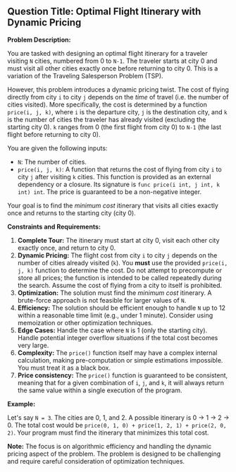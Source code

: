 ## Question Title: Optimal Flight Itinerary with Dynamic Pricing

**Problem Description:**

You are tasked with designing an optimal flight itinerary for a traveler visiting `N` cities, numbered from 0 to `N-1`. The traveler starts at city 0 and must visit all other cities exactly once before returning to city 0. This is a variation of the Traveling Salesperson Problem (TSP).

However, this problem introduces a dynamic pricing twist. The cost of flying directly from city `i` to city `j` depends on the *time* of travel (i.e. the number of cities visited). More specifically, the cost is determined by a function `price(i, j, k)`, where `i` is the departure city, `j` is the destination city, and `k` is the number of cities the traveler has already visited (excluding the starting city 0). `k` ranges from 0 (the first flight from city 0) to `N-1` (the last flight before returning to city 0).

You are given the following inputs:

*   `N`: The number of cities.
*   `price(i, j, k)`: A function that returns the cost of flying from city `i` to city `j` after visiting `k` cities.  This function is provided as an external dependency or a closure.  Its signature is `func price(i int, j int, k int) int`. The price is guaranteed to be a non-negative integer.

Your goal is to find the *minimum cost* itinerary that visits all cities exactly once and returns to the starting city (city 0).

**Constraints and Requirements:**

1.  **Complete Tour:** The itinerary must start at city 0, visit each other city exactly once, and return to city 0.
2.  **Dynamic Pricing:** The flight cost from city `i` to city `j` depends on the number of cities already visited (`k`).  You **must** use the provided `price(i, j, k)` function to determine the cost.  Do not attempt to precompute or store all prices; the function is intended to be called repeatedly during the search.  Assume the cost of flying from a city to itself is prohibited.
3.  **Optimization:** The solution must find the *minimum cost* itinerary.  A brute-force approach is not feasible for larger values of `N`.
4.  **Efficiency:**  The solution should be efficient enough to handle `N` up to 12 within a reasonable time limit (e.g., under 1 minute).  Consider using memoization or other optimization techniques.
5.  **Edge Cases:**  Handle the case where `N` is 1 (only the starting city).  Handle potential integer overflow situations if the total cost becomes very large.
6.  **Complexity:**  The `price()` function itself may have a complex internal calculation, making pre-computation or simple estimations impossible.  You must treat it as a black box.
7. **Price consistency:** The `price()` function is guaranteed to be consistent, meaning that for a given combination of `i`, `j`, and `k`, it will always return the same value within a single execution of the program.

**Example:**

Let's say `N = 3`. The cities are 0, 1, and 2. A possible itinerary is 0 -> 1 -> 2 -> 0. The total cost would be `price(0, 1, 0) + price(1, 2, 1) + price(2, 0, 2)`.  Your program must find the itinerary that minimizes this total cost.

**Note:** The focus is on algorithmic efficiency and handling the dynamic pricing aspect of the problem. The problem is designed to be challenging and require careful consideration of optimization techniques.
